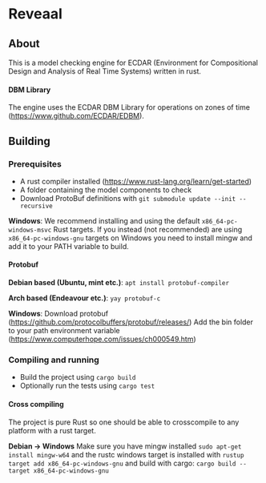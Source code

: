 # Reveaal

## About
This is a model checking engine for ECDAR (Environment for Compositional Design and Analysis of Real Time Systems) written in rust. 

#### DBM Library
The engine uses the ECDAR DBM Library for operations on zones of time (https://www.github.com/ECDAR/EDBM).

## Building

### Prerequisites 
- A rust compiler installed (https://www.rust-lang.org/learn/get-started)
- A folder containing the model components to check
- Download ProtoBuf definitions with ```git submodule update --init --recursive```

**Windows**:
We recommend installing and using the default ```x86_64-pc-windows-msvc``` Rust targets.
If you instead (not recommended) are using ```x86_64-pc-windows-gnu``` targets on Windows you need to install mingw and add it to your PATH variable to build.

#### Protobuf
**Debian based (Ubuntu, mint etc.)**: ```apt install protobuf-compiler```

**Arch based (Endeavour etc.)**: ```yay protobuf-c```

**Windows**: Download protobuf (https://github.com/protocolbuffers/protobuf/releases/)
Add the bin folder to your path environment variable (https://www.computerhope.com/issues/ch000549.htm)

### Compiling and running
- Build the project using ```cargo build```
- Optionally run the tests using ```cargo test```

#### Cross compiling
The project is pure Rust so one should be able to crosscompile to any platform with a rust target.

**Debian -> Windows**
Make sure you have mingw installed ```sudo apt-get install mingw-w64``` and the rustc windows target is installed with ```rustup target add x86_64-pc-windows-gnu``` and build with cargo:
```cargo build --target x86_64-pc-windows-gnu```